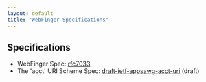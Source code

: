 ```yaml
---
layout: default
title: "WebFinger Specifications"
---
```


## Specifications ##

* WebFinger Spec: [rfc7033](https://tools.ietf.org/html/rfc7033)
* The 'acct' URI Scheme Spec: [draft-ietf-appsawg-acct-uri](https://tools.ietf.org/html/draft-ietf-appsawg-acct-uri) (draft)
